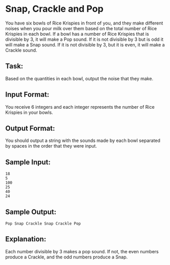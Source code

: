 # Snap, Crackle and Pop

You have six bowls of Rice Krispies in front of you, and they make different noises when you pour milk over them based on the total number of Rice Krispies in each bowl.
If a bowl has a number of Rice Krispies that is divisible by 3, it will make a Pop sound. If it is not divisible by 3 but is odd it will make a Snap sound.  If it is not divisible by 3, but it is even, it will make a Crackle sound.

## Task: 
Based on the quantities in each bowl, output the noise that they make.

## Input Format: 
You receive 6 integers and each integer represents the number of Rice Krispies in your bowls.

## Output Format: 
You should output a string with the sounds made by each bowl separated by spaces in the order that they were input.

## Sample Input: 
```
18
5
100
25
40
24
```
## Sample Output: 
```
Pop Snap Crackle Snap Crackle Pop
```
## Explanation: 
Each number divisible by 3 makes a pop sound. If not, the even numbers produce a Crackle, and the odd numbers produce a Snap.
